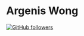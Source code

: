 # Argenis Wong

[![GitHub followers](https://img.shields.io/github/followers/Argen1sW.svg?style=social&label=Follow&maxAge=2592000)](https://github.com/ArgenisW)

